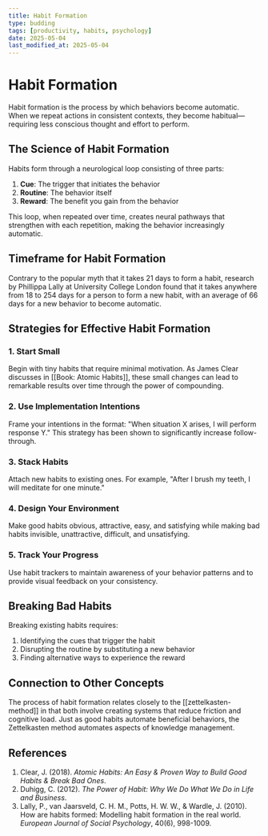 ```yaml
---
title: Habit Formation
type: budding
tags: [productivity, habits, psychology]
date: 2025-05-04
last_modified_at: 2025-05-04
---
```


# Habit Formation

Habit formation is the process by which behaviors become automatic. When we repeat actions in consistent contexts, they become habitual—requiring less conscious thought and effort to perform.

## The Science of Habit Formation

Habits form through a neurological loop consisting of three parts:

1. **Cue**: The trigger that initiates the behavior
2. **Routine**: The behavior itself
3. **Reward**: The benefit you gain from the behavior

This loop, when repeated over time, creates neural pathways that strengthen with each repetition, making the behavior increasingly automatic.

## Timeframe for Habit Formation

Contrary to the popular myth that it takes 21 days to form a habit, research by Phillippa Lally at University College London found that it takes anywhere from 18 to 254 days for a person to form a new habit, with an average of 66 days for a new behavior to become automatic.

## Strategies for Effective Habit Formation

### 1. Start Small

Begin with tiny habits that require minimal motivation. As James Clear discusses in [[Book: Atomic Habits]], these small changes can lead to remarkable results over time through the power of compounding.

### 2. Use Implementation Intentions

Frame your intentions in the format: "When situation X arises, I will perform response Y." This strategy has been shown to significantly increase follow-through.

### 3. Stack Habits

Attach new habits to existing ones. For example, "After I brush my teeth, I will meditate for one minute."

### 4. Design Your Environment

Make good habits obvious, attractive, easy, and satisfying while making bad habits invisible, unattractive, difficult, and unsatisfying.

### 5. Track Your Progress

Use habit trackers to maintain awareness of your behavior patterns and to provide visual feedback on your consistency.

## Breaking Bad Habits

Breaking existing habits requires:

1. Identifying the cues that trigger the habit
2. Disrupting the routine by substituting a new behavior
3. Finding alternative ways to experience the reward

## Connection to Other Concepts

The process of habit formation relates closely to the [[zettelkasten-method]] in that both involve creating systems that reduce friction and cognitive load. Just as good habits automate beneficial behaviors, the Zettelkasten method automates aspects of knowledge management.

## References

1. Clear, J. (2018). *Atomic Habits: An Easy & Proven Way to Build Good Habits & Break Bad Ones*.
2. Duhigg, C. (2012). *The Power of Habit: Why We Do What We Do in Life and Business*.
3. Lally, P., van Jaarsveld, C. H. M., Potts, H. W. W., & Wardle, J. (2010). How are habits formed: Modelling habit formation in the real world. *European Journal of Social Psychology*, 40(6), 998-1009.
